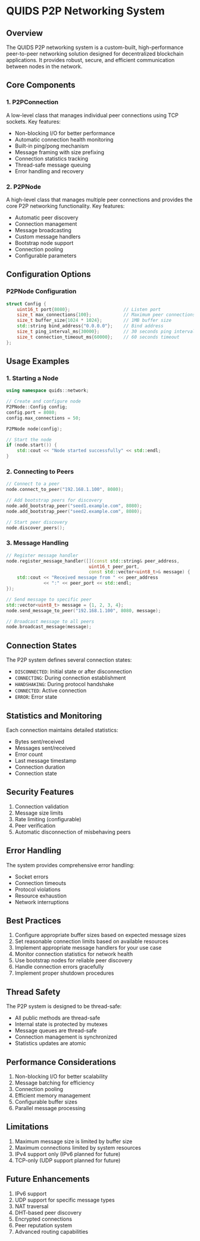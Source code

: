 # QUIDS P2P Networking System

## Overview
The QUIDS P2P networking system is a custom-built, high-performance peer-to-peer networking solution designed for decentralized blockchain applications. It provides robust, secure, and efficient communication between nodes in the network.

## Core Components

### 1. P2PConnection
A low-level class that manages individual peer connections using TCP sockets. Key features:
- Non-blocking I/O for better performance
- Automatic connection health monitoring
- Built-in ping/pong mechanism
- Message framing with size prefixing
- Connection statistics tracking
- Thread-safe message queuing
- Error handling and recovery

### 2. P2PNode
A high-level class that manages multiple peer connections and provides the core P2P networking functionality. Key features:
- Automatic peer discovery
- Connection management
- Message broadcasting
- Custom message handlers
- Bootstrap node support
- Connection pooling
- Configurable parameters

## Configuration Options

### P2PNode Configuration
```cpp
struct Config {
    uint16_t port{8080};                    // Listen port
    size_t max_connections{100};            // Maximum peer connections
    size_t buffer_size{1024 * 1024};        // 1MB buffer size
    std::string bind_address{"0.0.0.0"};    // Bind address
    size_t ping_interval_ms{30000};         // 30 seconds ping interval
    size_t connection_timeout_ms{60000};    // 60 seconds timeout
};
```

## Usage Examples

### 1. Starting a Node
```cpp
using namespace quids::network;

// Create and configure node
P2PNode::Config config;
config.port = 8080;
config.max_connections = 50;

P2PNode node(config);

// Start the node
if (node.start()) {
    std::cout << "Node started successfully" << std::endl;
}
```

### 2. Connecting to Peers
```cpp
// Connect to a peer
node.connect_to_peer("192.168.1.100", 8080);

// Add bootstrap peers for discovery
node.add_bootstrap_peer("seed1.example.com", 8080);
node.add_bootstrap_peer("seed2.example.com", 8080);

// Start peer discovery
node.discover_peers();
```

### 3. Message Handling
```cpp
// Register message handler
node.register_message_handler([](const std::string& peer_address,
                               uint16_t peer_port,
                               const std::vector<uint8_t>& message) {
    std::cout << "Received message from " << peer_address 
              << ":" << peer_port << std::endl;
});

// Send message to specific peer
std::vector<uint8_t> message = {1, 2, 3, 4};
node.send_message_to_peer("192.168.1.100", 8080, message);

// Broadcast message to all peers
node.broadcast_message(message);
```

## Connection States
The P2P system defines several connection states:
- `DISCONNECTED`: Initial state or after disconnection
- `CONNECTING`: During connection establishment
- `HANDSHAKING`: During protocol handshake
- `CONNECTED`: Active connection
- `ERROR`: Error state

## Statistics and Monitoring
Each connection maintains detailed statistics:
- Bytes sent/received
- Messages sent/received
- Error count
- Last message timestamp
- Connection duration
- Connection state

## Security Features
1. Connection validation
2. Message size limits
3. Rate limiting (configurable)
4. Peer verification
5. Automatic disconnection of misbehaving peers

## Error Handling
The system provides comprehensive error handling:
- Socket errors
- Connection timeouts
- Protocol violations
- Resource exhaustion
- Network interruptions

## Best Practices
1. Configure appropriate buffer sizes based on expected message sizes
2. Set reasonable connection limits based on available resources
3. Implement appropriate message handlers for your use case
4. Monitor connection statistics for network health
5. Use bootstrap nodes for reliable peer discovery
6. Handle connection errors gracefully
7. Implement proper shutdown procedures

## Thread Safety
The P2P system is designed to be thread-safe:
- All public methods are thread-safe
- Internal state is protected by mutexes
- Message queues are thread-safe
- Connection management is synchronized
- Statistics updates are atomic

## Performance Considerations
1. Non-blocking I/O for better scalability
2. Message batching for efficiency
3. Connection pooling
4. Efficient memory management
5. Configurable buffer sizes
6. Parallel message processing

## Limitations
1. Maximum message size is limited by buffer size
2. Maximum connections limited by system resources
3. IPv4 support only (IPv6 planned for future)
4. TCP-only (UDP support planned for future)

## Future Enhancements
1. IPv6 support
2. UDP support for specific message types
3. NAT traversal
4. DHT-based peer discovery
5. Encrypted connections
6. Peer reputation system
7. Advanced routing capabilities 